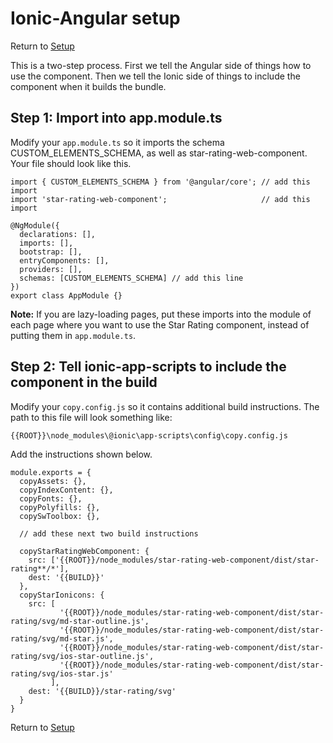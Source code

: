 # Ionic-Angular setup

Return to [Setup](./setup.md)

This is a two-step process. First we tell the Angular side of things how to use the component. Then we tell the Ionic side of things to include the component when it builds the bundle.

## Step 1: Import into app.module.ts

Modify your ```app.module.ts``` so it imports the schema CUSTOM_ELEMENTS_SCHEMA, as well as star-rating-web-component. Your file should look like this.
```
import { CUSTOM_ELEMENTS_SCHEMA } from '@angular/core'; // add this import
import 'star-rating-web-component';                     // add this import

@NgModule({
  declarations: [],
  imports: [],
  bootstrap: [],
  entryComponents: [],
  providers: [],
  schemas: [CUSTOM_ELEMENTS_SCHEMA] // add this line
})
export class AppModule {}
```

**Note:** If you are lazy-loading pages, put these imports into the module of each page where you want to use the Star Rating component, instead of putting them in ```app.module.ts```.

## Step 2: Tell ionic-app-scripts to include the component in the build

Modify your ```copy.config.js``` so it contains additional build instructions. The path to this file will look something like:

```{{ROOT}}\node_modules\@ionic\app-scripts\config\copy.config.js```

Add the instructions shown below.
```
module.exports = {
  copyAssets: {},
  copyIndexContent: {},
  copyFonts: {},
  copyPolyfills: {},
  copySwToolbox: {},
  
  // add these next two build instructions
  
  copyStarRatingWebComponent: {
    src: ['{{ROOT}}/node_modules/star-rating-web-component/dist/star-rating**/*'],
    dest: '{{BUILD}}'
  },
  copyStarIonicons: {
    src: [
           '{{ROOT}}/node_modules/star-rating-web-component/dist/star-rating/svg/md-star-outline.js',
           '{{ROOT}}/node_modules/star-rating-web-component/dist/star-rating/svg/md-star.js',
           '{{ROOT}}/node_modules/star-rating-web-component/dist/star-rating/svg/ios-star-outline.js',
           '{{ROOT}}/node_modules/star-rating-web-component/dist/star-rating/svg/ios-star.js'
         ],
    dest: '{{BUILD}}/star-rating/svg'
  }
}
```

Return to [Setup](./setup.md)
